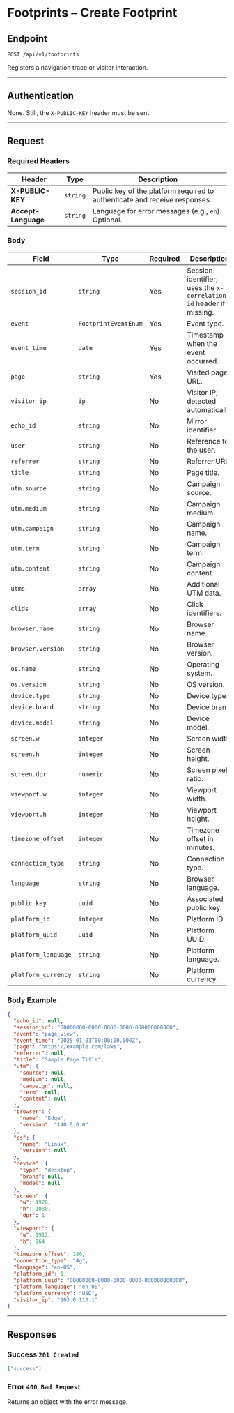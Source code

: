 # Footprints – Create Footprint

## Endpoint

`POST /api/v1/footprints`

Registers a navigation trace or visitor interaction.

---

## Authentication

None. Still, the `X-PUBLIC-KEY` header must be sent.

---

## Request

### Required Headers

| Header | Type | Description |
| ------- | ---- | ----------- |
| **X-PUBLIC-KEY** | `string` | Public key of the platform required to authenticate and receive responses. |
| **Accept-Language** | `string` | Language for error messages (e.g., `en`). Optional. |

### Body

| Field | Type | Required | Description |
| ----- | ---- | -------- | ----------- |
| `session_id` | `string` | Yes | Session identifier; uses the `x-correlation-id` header if missing. |
| `event` | `FootprintEventEnum` | Yes | Event type. |
| `event_time` | `date` | Yes | Timestamp when the event occurred. |
| `page` | `string` | Yes | Visited page URL. |
| `visitor_ip` | `ip` | No | Visitor IP; detected automatically. |
| `echo_id` | `string` | No | Mirror identifier. |
| `user` | `string` | No | Reference to the user. |
| `referrer` | `string` | No | Referrer URL. |
| `title` | `string` | No | Page title. |
| `utm.source` | `string` | No | Campaign source. |
| `utm.medium` | `string` | No | Campaign medium. |
| `utm.campaign` | `string` | No | Campaign name. |
| `utm.term` | `string` | No | Campaign term. |
| `utm.content` | `string` | No | Campaign content. |
| `utms` | `array` | No | Additional UTM data. |
| `clids` | `array` | No | Click identifiers. |
| `browser.name` | `string` | No | Browser name. |
| `browser.version` | `string` | No | Browser version. |
| `os.name` | `string` | No | Operating system. |
| `os.version` | `string` | No | OS version. |
| `device.type` | `string` | No | Device type. |
| `device.brand` | `string` | No | Device brand. |
| `device.model` | `string` | No | Device model. |
| `screen.w` | `integer` | No | Screen width. |
| `screen.h` | `integer` | No | Screen height. |
| `screen.dpr` | `numeric` | No | Screen pixel ratio. |
| `viewport.w` | `integer` | No | Viewport width. |
| `viewport.h` | `integer` | No | Viewport height. |
| `timezone_offset` | `integer` | No | Timezone offset in minutes. |
| `connection_type` | `string` | No | Connection type. |
| `language` | `string` | No | Browser language. |
| `public_key` | `uuid` | No | Associated public key. |
| `platform_id` | `integer` | No | Platform ID. |
| `platform_uuid` | `uuid` | No | Platform UUID. |
| `platform_language` | `string` | No | Platform language. |
| `platform_currency` | `string` | No | Platform currency. |

### Body Example

```json
{
  "echo_id": null,
  "session_id": "00000000-0000-0000-0000-000000000000",
  "event": "page_view",
  "event_time": "2025-01-01T00:00:00.000Z",
  "page": "https://example.com/laws",
  "referrer": null,
  "title": "Sample Page Title",
  "utm": {
    "source": null,
    "medium": null,
    "campaign": null,
    "term": null,
    "content": null
  },
  "browser": {
    "name": "Edge",
    "version": "140.0.0.0"
  },
  "os": {
    "name": "Linux",
    "version": null
  },
  "device": {
    "type": "desktop",
    "brand": null,
    "model": null
  },
  "screen": {
    "w": 1920,
    "h": 1080,
    "dpr": 1
  },
  "viewport": {
    "w": 1912,
    "h": 964
  },
  "timezone_offset": 180,
  "connection_type": "4g",
  "language": "en-US",
  "platform_id": 1,
  "platform_uuid": "00000000-0000-0000-0000-000000000000",
  "platform_language": "en-US",
  "platform_currency": "USD",
  "visitor_ip": "203.0.113.1"
}
```

---

## Responses

### Success `201 Created`

```json
["success"]
```

### Error `400 Bad Request`

Returns an object with the error message.
